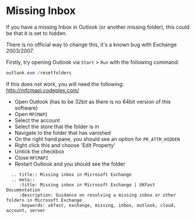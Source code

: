# Missing Inbox

If you have a missing Inbox in Outlook (or another missing folder), this could be that it is set to hidden.

There is no official way to change this, it's a known bug with Exchange 2003/2007.

Firstly, try opening Outlook via `Start` > `Run` with the following command:

```powershell
outlook.exe /resetfolders
```

If this does not work, you will need the following: <http://mfcmapi.codeplex.com/>

* Open Outlook (has to be 32bit as there is no 64bit version of this software)
* Open `MFCMAPI`
* Select the account
* Select the store that the folder is in
* Navigate to the folder that has vanished
* On the right hand pane, you should see an option for `PR_ATTR_HIDDEN`
* Right click this and choose 'Edit Property'
* Untick the checkbox
* Close `MFCMAPI`
* Restart Outlook and you should see the folder

```eval_rst
  .. title:: Missing inbox in Microsoft Exchange
  .. meta::
     :title: Missing inbox in Microsoft Exchange | UKFast Documentation
     :description: Guidance on resolving a missing inbox or other folders in Microsoft Exchange
     :keywords: ukfast, exchange, missing, inbox, outlook, cloud, account, server
```
